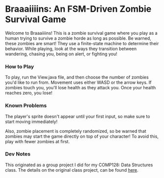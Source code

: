 # Braaaiiiins: An FSM-Driven Zombie Survival Game

Welcome to Braaaiiiins! This is a zombie survival game where you play as a human trying to survive a zombie horde as long as possible. Be warned, these zombies are smart! They use a finite-state machine to determine their behavior. While playing, look at the ways they transition between wandering, chasing you, being on alert, or fighting you!

### How to Play
To play, run the View.java file, and then choose the number of zombies you'd like to run from. Movement uses either WASD or the arrow keys. If zombies touch you, you'll lose health as they attack you. Once your health reaches zero, you lose!

### Known Problems
The player's sprite doesn't appear until your first input, so make sure to start moving immediately!

Also, zombie placement is completely randomized, so be warned that zombies may start the game directly on top of your character! To avoid this, play with fewer zombies at first.

### Dev Notes

This originated as a group project I did for my COMP128: Data Structures class. The details on the original class project, can be found [here](https://docs.google.com/document/d/1rHyrvtjqpmBZaMnEqKZIDqbY-pYjA7C2B-raVB2e3vU/edit?usp=sharing).
